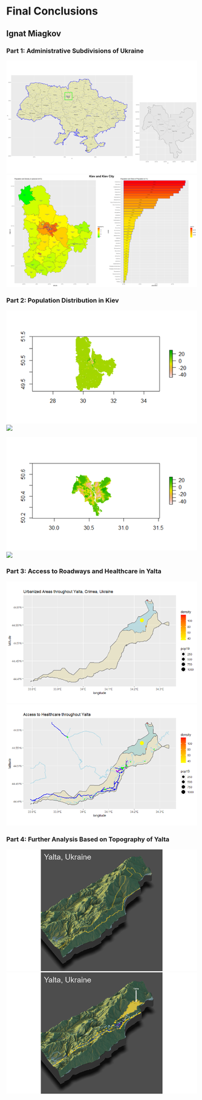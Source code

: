 # Final Conclusions
## Ignat Miagkov

### Part 1: Administrative Subdivisions of Ukraine
![](ukraine_details.png) ![](kiev_kievcity.png)

### Part 2: Population Distribution in Kiev
![](kiev_diff.png)
![](mapview_kiev.png)

![](kiev_city_diff.png)
![](kiev_city_mapview_diff.png)

### Part 3: Access to Roadways and Healthcare in Yalta
![](project_3_part_1.png)
![](project_3_final.png)

### Part 4: Further Analysis Based on Topography of Yalta
![](project4_part1.png)
![](project_4_part2.png)
